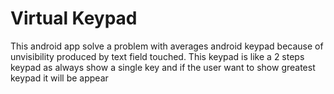 # Virtual Keypad
This android app solve a problem with averages android keypad because of unvisibility produced by text field touched. This keypad is like a 2 steps keypad as always show a single key and if the user want to show greatest keypad it will be appear
